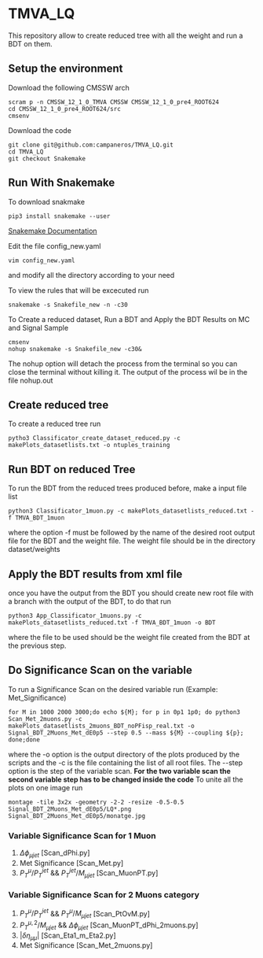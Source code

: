 # TMVA_LQ

This repository allow to create reduced tree with all the weight and run a BDT on them.
## Setup the environment
Download the following CMSSW arch
```
scram p -n CMSSW_12_1_0_TMVA CMSSW CMSSW_12_1_0_pre4_ROOT624
cd CMSSW_12_1_0_pre4_ROOT624/src
cmsenv
```

Download the code
```
git clone git@github.com:campaneros/TMVA_LQ.git
cd TMVA_LQ
git checkout Snakemake
```

## Run With Snakemake
To download snakmake
```
pip3 install snakemake --user
```
[Snakemake Documentation](https://snakemake.readthedocs.io/en/stable/index.html)

Edit the file config_new.yaml
```
vim config_new.yaml 
```
and modify all the directory according to your need

To view the rules that will be excecuted run
```
snakemake -s Snakefile_new -n -c30
```

To Create a reduced dataset, Run a BDT and Apply the BDT Results on MC and Signal Sample
```
cmsenv
nohup snakemake -s Snakefile_new -c30&
```
The nohup option will detach the process from the terminal so you can close the terminal without killing it. The output of the process wil be in the file nohup.out

## Create reduced tree
To create a reduced tree run 
```
pytho3 Classificator_create_dataset_reduced.py -c makePlots_datasetlists.txt -o ntuples_training
```


## Run BDT on reduced Tree
To run the BDT from the reduced trees produced before, make a input file list
```
python3 Classificator_1muon.py -c makePlots_datasetlists_reduced.txt -f TMVA_BDT_1muon
```

where the option -f must be followed by the name of the desired root output file for the BDT and the weight file. The weight file should be in the directory dataset/weights

## Apply the BDT results from xml file

once you have the output from the BDT you should create new root file with a branch with the output of the BDT, to do that run 
```
python3 App_Classificator_1muons.py -c makePlots_datasetlists_reduced.txt -f TMVA_BDT_1muon -o BDT
```

where the file to be used should be the weight file created from the BDT at the previous step.

## Do Significance Scan on the variable
To run a Significance Scan on the desired variable run (Example: Met_Significance)
```
for M in 1000 2000 3000;do echo ${M}; for p in 0p1 1p0; do python3 Scan_Met_2muons.py -c makePlots_datasetlists_2muons_BDT_noPFisp_real.txt -o Signal_BDT_2Muons_Met_dE0p5 --step 0.5 --mass ${M} --coupling ${p}; done;done
```
where the -o option is the output directory of the plots produced by the scripts and the -c is the file containing the list of all root files. The --step option is the step of the variable scan. **For the two variable scan the second variable step has to be changed inside the code**
To unite all the plots on one image run
```
montage -tile 3x2x -geometry -2-2 -resize -0.5-0.5 Signal_BDT_2Muons_Met_dE0p5/LQ*.png Signal_BDT_2Muons_Met_dE0p5/monatge.jpg
```

### Variable Significance Scan for 1 Muon
1. $\Delta\phi_{\mu jet}$                                     [Scan_dPhi.py]
2. Met Significance                                           [Scan_Met.py]
3. $P_{T}^{\mu}/P_{T}^{jet}$ && $P_{T}^{jet}/M_{\mu jet}$     [Scan_MuonPT.py]

### Variable Significance Scan for 2 Muons category
1. $P_{T}^{\mu}/P_{T}^{jet}$ && $P_{T}^{\mu}/M_{\mu jet}$     [Scan_PtOvM.py]
2. $P_{T}^{\mu ,2}/M_{\mu jet}$ && $\Delta\phi_{\mu jet}$     [Scan_MuonPT_dPhi_2muons.py]
3. $|\delta \eta_{\mu\mu}|$                                   [Scan_Eta1_m_Eta2.py]
4. Met Significance                                           [Scan_Met_2muons.py]




